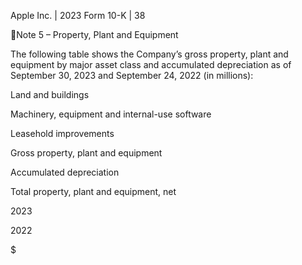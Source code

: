 Apple Inc. | 2023 Form 10-K | 38

Note 5 – Property, Plant and Equipment

The  following  table  shows  the  Company’s  gross  property,  plant  and  equipment  by  major  asset  class  and  accumulated
depreciation as of September 30, 2023 and September 24, 2022 (in millions):

Land and buildings

Machinery, equipment and internal-use software

Leasehold improvements

Gross property, plant and equipment

Accumulated depreciation

Total property, plant and equipment, net

2023

2022

$